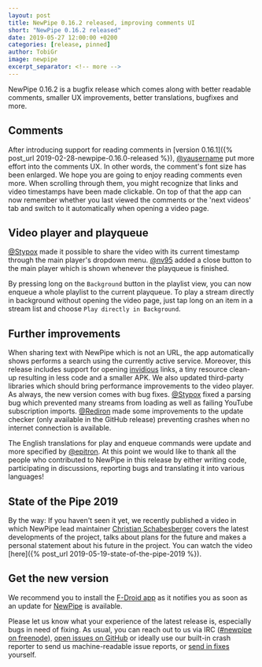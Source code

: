 ```yaml
---
layout: post
title: NewPipe 0.16.2 released, improving comments UI
short: "NewPipe 0.16.2 released"
date: 2019-05-27 12:00:00 +0200
categories: [release, pinned]
author: TobiGr
image: newpipe
excerpt_separator: <!-- more -->
---
```


NewPipe 0.16.2 is a bugfix release which comes along with better readable comments, smaller UX improvements, better translations, bugfixes and more.


<!-- more -->


##  Comments

After introducing support for reading comments in [version 0.16.1]({% post_url 2019-02-28-newpipe-0.16.0-released %}), [@yausername](https://github.com/yausername) put more effort into the comments UX. In other words, the comment's font size has been enlarged. We hope you are going to enjoy reading comments even more. When scrolling through them, you might recognize that links and video timestamps have been made clickable. On top of that the app can now remember whether you last viewed the comments or the 'next videos' tab and switch to it automatically when opening a video page. 


## Video player and playqueue
[@Stypox](https://github.com/Stypox) made it possible to share the video with its current timestamp through the main player's dropdown menu. [@nv95](https://github.com/nv95) added a close button to the main player which is shown whenever the playqueue is finished.

By pressing long on the `Background` button in the playlist view, you can now enqueue a whole playlist to the current playqueue. To play a stream directly in background without opening the video page, just tap long on an item in a stream list and choose `Play directly in Background`.


## Further improvements
 
When sharing text with NewPipe which is not an URL, the app automatically shows performs a search using the currently active service. Moreover, this release includes support for opening [invidious](https://invidio.us/) links, a tiny resource clean-up resulting in less code and a smaller APK. We also updated third-party libraries which should bring performance improvements to the video player. As always, the new version comes with bug fixes. [@Stypox](https://github.com/Stypox) fixed a parsing bug which prevented many streams from loading as well as failing YouTube subscription imports. [@Rediron](https://github.com/Redirion) made some improvements to the update checker (only available in the GitHub release) preventing crashes when no internet connection is available.

The English translations for play and enqueue commands were update and more specified by [@epitron](https://github.com/epitron). At this point we would like to thank all the people who contributed to NewPipe in this release by either writing code, participating in discussions, reporting bugs and translating it into various languages! 


## State of the Pipe 2019

By the way: If you haven't seen it yet, we recently published a video in which NewPipe lead maintainer [Christian Schabesberger](https://schabi.org) covers the latest developments of the project, talks about plans for the future and makes a personal statement about his future in the project. You can watch the video [here]({% post_url 2019-05-19-state-of-the-pipe-2019 %}).


## Get the new version

We recommend you to install the [F-Droid app](https://f-droid.org/) as it notifies you as soon as an update for [NewPipe](https://f-droid.org/packages/org.schabi.newpipe/) is available.

Please let us know what your experience of the latest release is, especially bugs in need of fixing. As usual, you can reach out to us via IRC ([#newpipe on freenode](https://webchat.freenode.net/?channels=newpipe)), [open issues on GitHub](https://github.com/TeamNewPipe/NewPipe/issues/new) or ideally use our built-in crash reporter to send us machine-readable issue reports, or [send in fixes](https://github.com/TeamNewPipe/NewPipe/blob/dev/.github/CONTRIBUTING.md#bug-fixing) yourself.

